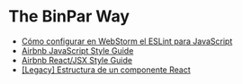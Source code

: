 # The BinPar Way
 - [Cómo configurar en WebStorm el ESLint para JavaScript](https://github.com/BinPar/BinPar/blob/master/theBinParWay/airbnbESlintConfig.md)
 - [Airbnb JavaScript Style Guide](https://github.com/airbnb/javascript/blob/master/README.md)
 - [Airbnb React/JSX Style Guide](https://github.com/airbnb/javascript/blob/master/react/README.md)
 - [[Legacy] Estructura de un componente React](https://github.com/BinPar/BinPar/blob/master/theBinParWay/reactComponent.md)

